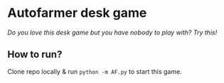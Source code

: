 # Autofarmer desk game

_Do you love this desk game but you have nobody to play with? Try this!_

## How to run?

Clone repo locally & run `python -m AF.py` to start this game.